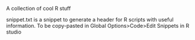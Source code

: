 A collection of cool R stuff

snippet.txt is a snippet to generate a header for R scripts with useful information. To be copy-pasted in Global Options>Code>Edit Snippets in R studio